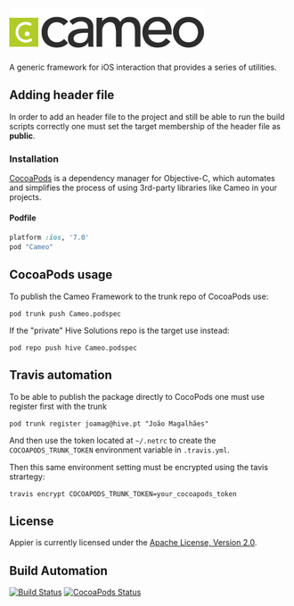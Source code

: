 # [![Cameo Framework](res/logo.png)](http://cameo.hive.pt)

A generic framework for iOS interaction that provides a series of utilities.

## Adding header file

In order to add an header file to the project and still be able to run the build
scripts correctly one must set the target membership of the header file as **public**.

### Installation

[CocoaPods](http://cocoapods.org) is a dependency manager for Objective-C, which automates and simplifies the process of using 3rd-party libraries like Cameo in your projects.

#### Podfile

```ruby
platform :ios, '7.0'
pod "Cameo"
```

## CocoaPods usage

To publish the Cameo Framework to the trunk repo of CocoaPods use:

    pod trunk push Cameo.podspec

If the "private" Hive Solutions repo is the target use instead:

    pod repo push hive Cameo.podspec

## Travis automation

To be able to publish the package directly to CocoPods one must use register first with the trunk

    pod trunk register joamag@hive.pt "João Magalhães"

And then use the token located at `~/.netrc` to create the `COCOAPODS_TRUNK_TOKEN` environment variable in `.travis.yml`.

Then this same environment setting must be encrypted using the tavis strartegy:

    travis encrypt COCOAPODS_TRUNK_TOKEN=your_cocoapods_token

## License

Appier is currently licensed under the [Apache License, Version 2.0](http://www.apache.org/licenses/).

## Build Automation

[![Build Status](https://travis-ci.com/hivesolutions/cameo.svg?branch=master)](https://travis-ci.com/hivesolutions/cameo)
[![CocoaPods Status](https://cocoapod-badges.herokuapp.com/v/Cameo/badge.png)](https://cocoapods.org/pods/Cameo)
